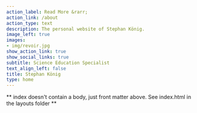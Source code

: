 ```yaml
---
action_label: Read More &rarr;
action_link: /about
action_type: text
description: The personal website of Stephan König.
image_left: true
images:
- img/revoir.jpg
show_action_link: true
show_social_links: true
subtitle: Science Education Specialist
text_align_left: false
title: Stephan König
type: home
---
```


** index doesn't contain a body, just front matter above.
See index.html in the layouts folder **
